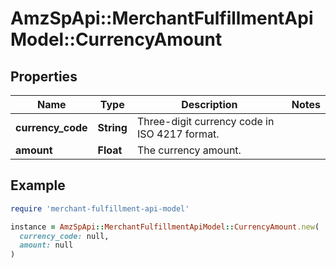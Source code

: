 # AmzSpApi::MerchantFulfillmentApiModel::CurrencyAmount

## Properties

| Name | Type | Description | Notes |
| ---- | ---- | ----------- | ----- |
| **currency_code** | **String** | Three-digit currency code in ISO 4217 format. |  |
| **amount** | **Float** | The currency amount. |  |

## Example

```ruby
require 'merchant-fulfillment-api-model'

instance = AmzSpApi::MerchantFulfillmentApiModel::CurrencyAmount.new(
  currency_code: null,
  amount: null
)
```

